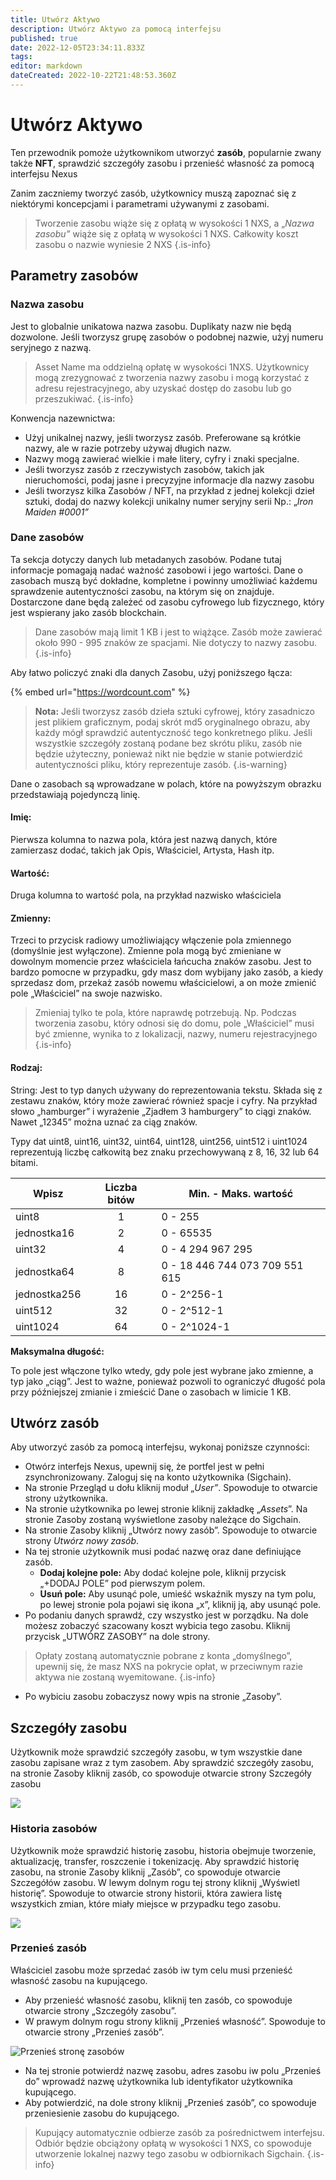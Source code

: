```yaml
---
title: Utwórz Aktywo
description: Utwórz Aktywo za pomocą interfejsu
published: true
date: 2022-12-05T23:34:11.833Z
tags: 
editor: markdown
dateCreated: 2022-10-22T21:48:53.360Z
---
```


# Utwórz Aktywo

Ten przewodnik pomoże użytkownikom utworzyć **zasób**, popularnie zwany także **NFT**, sprawdzić szczegóły zasobu i przenieść własność za pomocą interfejsu Nexus

Zanim zaczniemy tworzyć zasób, użytkownicy muszą zapoznać się z niektórymi koncepcjami i parametrami używanymi z zasobami.

>Tworzenie zasobu wiąże się z opłatą w wysokości 1 NXS, a „_Nazwa zasobu”_ wiąże się z opłatą w wysokości 1 NXS. Całkowity koszt zasobu o nazwie wyniesie 2 NXS
{.is-info}

## Parametry zasobów

### Nazwa zasobu

Jest to globalnie unikatowa nazwa zasobu. Duplikaty nazw nie będą dozwolone. Jeśli tworzysz grupę zasobów o podobnej nazwie, użyj numeru seryjnego z nazwą.

>Asset Name ma oddzielną opłatę w wysokości 1NXS. Użytkownicy mogą zrezygnować z tworzenia nazwy zasobu i mogą korzystać z adresu rejestracyjnego, aby uzyskać dostęp do zasobu lub go przeszukiwać.
{.is-info}


Konwencja nazewnictwa:
* Użyj unikalnej nazwy, jeśli tworzysz zasób. Preferowane są krótkie nazwy, ale w razie potrzeby używaj długich nazw.
* Nazwy mogą zawierać wielkie i małe litery, cyfry i znaki specjalne.
* Jeśli tworzysz zasób z rzeczywistych zasobów, takich jak nieruchomości, podaj jasne i precyzyjne informacje dla nazwy zasobu&#x20;
* Jeśli tworzysz kilka Zasobów / NFT, na przykład z jednej kolekcji dzieł sztuki, dodaj do nazwy kolekcji unikalny numer seryjny serii Np.: „_Iron Maiden #0001”_

### Dane zasobów

Ta sekcja dotyczy danych lub metadanych zasobów. Podane tutaj informacje pomagają nadać ważność zasobowi i jego wartości. Dane o zasobach muszą być dokładne, kompletne i powinny umożliwiać każdemu sprawdzenie autentyczności zasobu, na którym się on znajduje. Dostarczone dane będą zależeć od zasobu cyfrowego lub fizycznego, który jest wspierany jako zasób blockchain. &#x20;

>Dane zasobów mają limit 1 KB i jest to wiążące. Zasób może zawierać około 990 - 995 znaków ze spacjami. Nie dotyczy to nazwy zasobu.
{.is-info}

Aby łatwo policzyć znaki dla danych Zasobu, użyj poniższego łącza:

{% embed url="https://wordcount.com" %}

>**Nota:** Jeśli tworzysz zasób dzieła sztuki cyfrowej, który zasadniczo jest plikiem graficznym, podaj skrót md5 oryginalnego obrazu, aby każdy mógł sprawdzić autentyczność tego konkretnego pliku. Jeśli wszystkie szczegóły zostaną podane bez skrótu pliku, zasób nie będzie użyteczny, ponieważ nikt nie będzie w stanie potwierdzić autentyczności pliku, który reprezentuje zasób.
{.is-warning}

Dane o zasobach są wprowadzane w polach, które na powyższym obrazku przedstawiają pojedynczą linię.&#x20;

#### Imię:&#x20;

Pierwsza kolumna to nazwa pola, która jest nazwą danych, które zamierzasz dodać, takich jak Opis, Właściciel, Artysta, Hash itp.

#### Wartość:&#x20;

Druga kolumna to wartość pola, na przykład nazwisko właściciela

#### Zmienny:

Trzeci to przycisk radiowy umożliwiający włączenie pola zmiennego (domyślnie jest wyłączone). Zmienne pola mogą być zmieniane w dowolnym momencie przez właściciela łańcucha znaków zasobu. Jest to bardzo pomocne w przypadku, gdy masz dom wybijany jako zasób, a kiedy sprzedasz dom, przekaż zasób nowemu właścicielowi, a on może zmienić pole „Właściciel” na swoje nazwisko.

> Zmieniaj tylko te pola, które naprawdę potrzebują. Np. Podczas tworzenia zasobu, który odnosi się do domu, pole „Właściciel” musi być zmienne, wynika to z lokalizacji, nazwy, numeru rejestracyjnego&#x20;
{.is-info}

#### Rodzaj:

String: Jest to typ danych używany do reprezentowania tekstu. Składa się z zestawu znaków, który może zawierać również spacje i cyfry. Na przykład słowo „hamburger” i wyrażenie „Zjadłem 3 hamburgery” to ciągi znaków. Nawet „12345” można uznać za ciąg znaków.

Typy dat uint8, uint16, uint32, uint64, uint128, uint256, uint512 i uint1024 reprezentują liczbę całkowitą bez znaku przechowywaną z 8, 16, 32 lub 64 bitami.&#x20;

| Wpisz | Liczba bitów | Min. - Maks. wartość |
| ---------- | :--------: | ------------------------------ |
| uint8 | 1 | 0 - 255 |
| jednostka16 | 2 | 0 - 65535 |
| uint32 | 4 | 0 - 4 294 967 295 |
| jednostka64 | 8 | 0 - 18 446 744 073 709 551 615 |
| jednostka256 | 16 | 0 - 2^256-1 |
| uint512 | 32 | 0 - 2^512-1 |
| uint1024 | 64 | 0 - 2^1024-1 |

**Maksymalna długość:**

To pole jest włączone tylko wtedy, gdy pole jest wybrane jako zmienne, a typ jako „ciąg”. Jest to ważne, ponieważ pozwoli to ograniczyć długość pola przy późniejszej zmianie i zmieścić Dane o zasobach w limicie 1 KB.

## Utwórz zasób

Aby utworzyć zasób za pomocą interfejsu, wykonaj poniższe czynności:

* Otwórz interfejs Nexus, upewnij się, że portfel jest w pełni zsynchronizowany. Zaloguj się na konto użytkownika (Sigchain).
* Na stronie Przegląd u dołu kliknij moduł „_User”_. Spowoduje to otwarcie strony użytkownika.
* Na stronie użytkownika po lewej stronie kliknij zakładkę „_Assets_”. Na stronie Zasoby zostaną wyświetlone zasoby należące do Sigchain.
* Na stronie Zasoby kliknij „Utwórz nowy zasób”. Spowoduje to otwarcie strony _Utwórz nowy zasób_.
* Na tej stronie użytkownik musi podać nazwę oraz dane definiujące zasób.&#x20;
   * **Dodaj kolejne pole:** Aby dodać kolejne pole, kliknij przycisk „+DODAJ POLE” pod pierwszym polem.
   * **Usuń pole:** Aby usunąć pole, umieść wskaźnik myszy na tym polu, po lewej stronie pola pojawi się ikona „x”, kliknij ją, aby usunąć pole.
* Po podaniu danych sprawdź, czy wszystko jest w porządku. Na dole możesz zobaczyć szacowany koszt wybicia tego zasobu. Kliknij przycisk „UTWÓRZ ZASOBY” na dole strony.

>Opłaty zostaną automatycznie pobrane z konta „domyślnego”, upewnij się, że masz NXS na pokrycie opłat, w przeciwnym razie aktywa nie zostaną wyemitowane.
{.is-info}

* Po wybiciu zasobu zobaczysz nowy wpis na stronie „Zasoby”.

## Szczegóły zasobu

Użytkownik może sprawdzić szczegóły zasobu, w tym wszystkie dane zasobu zapisane wraz z tym zasobem. Aby sprawdzić szczegóły zasobu, na stronie Zasoby kliknij zasób, co spowoduje otwarcie strony Szczegóły zasobu&#x20;

![](<../../.gitbook/assets/Szczegóły zasobu.png>)

### Historia zasobów

Użytkownik może sprawdzić historię zasobu, historia obejmuje tworzenie, aktualizację, transfer, roszczenie i tokenizację. Aby sprawdzić historię zasobu, na stronie Zasoby kliknij „Zasób”, co spowoduje otwarcie Szczegółów zasobu. W lewym dolnym rogu tej strony kliknij „Wyświetl historię”. Spowoduje to otwarcie strony historii, która zawiera listę wszystkich zmian, które miały miejsce w przypadku tego zasobu. &#x20;

![](<../../.gitbook/assets/Historia zasobów.png>)

### Przenieś zasób

Właściciel zasobu może sprzedać zasób iw tym celu musi przenieść własność zasobu na kupującego.

* Aby przenieść własność zasobu, kliknij ten zasób, co spowoduje otwarcie strony „Szczegóły zasobu”.
* W prawym dolnym rogu strony kliknij „Przenieś własność”. Spowoduje to otwarcie strony „Przenieś zasób”.

![Przenieś stronę zasobów](<../../.gitbook/assets/Transfer Asset.png>)

* Na tej stronie potwierdź nazwę zasobu, adres zasobu iw polu „Przenieś do” wprowadź nazwę użytkownika lub identyfikator użytkownika kupującego.
* Aby potwierdzić, na dole strony kliknij „Przenieś zasób”, co spowoduje przeniesienie zasobu do kupującego.

>Kupujący automatycznie odbierze zasób za pośrednictwem interfejsu. Odbiór będzie obciążony opłatą w wysokości 1 NXS, co spowoduje utworzenie lokalnej nazwy tego zasobu w odbiornikach Sigchain.
{.is-info}
